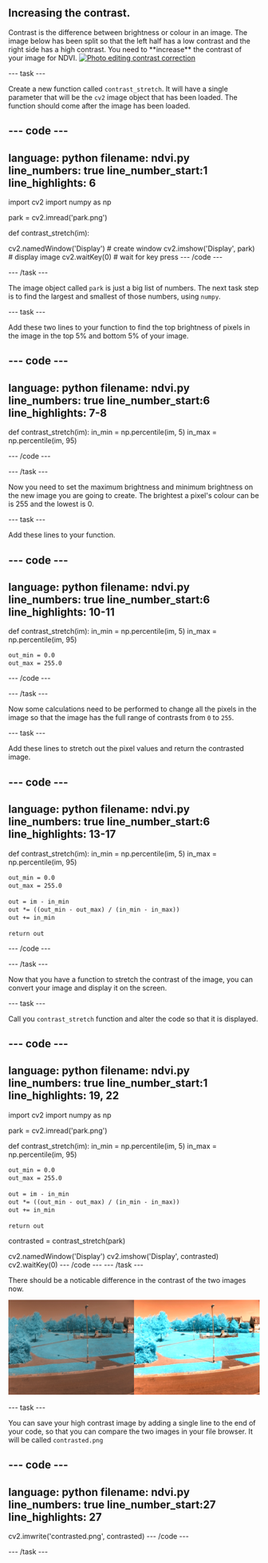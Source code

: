 ## Increasing the contrast.

<div style="display: flex; flex-wrap: wrap">
<div style="flex-basis: 200px; flex-grow: 1; margin-right: 15px;">
Contrast is the difference between brightness or colour in an image. The image below has been split so that the left half has a low contrast and the right side has a high contrast. You need to **increase** the contrast of your image for NDVI.
<a title="Toniht at English Wikipedia, Public domain, via Wikimedia Commons" href="https://commons.wikimedia.org/wiki/File:Photo_editing_contrast_correction.jpg"><img width="512" alt="Photo editing contrast correction" src="https://upload.wikimedia.org/wikipedia/commons/thumb/b/be/Photo_editing_contrast_correction.jpg/512px-Photo_editing_contrast_correction.jpg"></a>
</div>
</div>

--- task ---

Create a new function called `contrast_stretch`. It will have a single parameter that will be the `cv2` image object that has been loaded. The function should come after the image has been loaded.

--- code ---
---
language: python
filename: ndvi.py
line_numbers: true
line_number_start:1 
line_highlights: 6
---
import cv2
import numpy as np

park = cv2.imread('park.png')

def contrast_stretch(im):

cv2.namedWindow('Display') # create window
cv2.imshow('Display', park) # display image
cv2.waitKey(0) # wait for key press
--- /code ---

--- /task ---

The image object called `park` is just a big list of numbers. The next task step is to find the largest and smallest of those numbers, using `numpy`.

--- task ---

Add these two lines to your function to find the top brightness of pixels in the image in the top 5% and bottom 5% of your image.

--- code ---
---
language: python
filename: ndvi.py
line_numbers: true
line_number_start:6 
line_highlights: 7-8
---
def contrast_stretch(im):
    in_min = np.percentile(im, 5)
    in_max = np.percentile(im, 95)

--- /code ---

--- /task ---

Now you need to set the maximum brightness and minimum brightness on the new image you are going to create. The brightest a pixel's colour can be is 255 and the lowest is 0.

--- task ---

Add these lines to your function.

--- code ---
---
language: python
filename: ndvi.py
line_numbers: true
line_number_start:6 
line_highlights: 10-11
---
def contrast_stretch(im):
    in_min = np.percentile(im, 5)
    in_max = np.percentile(im, 95)

    out_min = 0.0
    out_max = 255.0
--- /code ---

--- /task ---

Now some calculations need to be performed to change all the pixels in the image so that the image has the full range of contrasts from `0` to `255`.

--- task ---

Add these lines to stretch out the pixel values and return the contrasted image.

--- code ---
---
language: python
filename: ndvi.py
line_numbers: true
line_number_start:6 
line_highlights: 13-17
---
def contrast_stretch(im):
    in_min = np.percentile(im, 5)
    in_max = np.percentile(im, 95)

    out_min = 0.0
    out_max = 255.0

    out = im - in_min
    out *= ((out_min - out_max) / (in_min - in_max))
    out += in_min
    
    return out
--- /code ---

--- /task ---

Now that you have a function to stretch the contrast of the image, you can convert your image and display it on the screen.

--- task ---

Call you `contrast_stretch` function and alter the code so that it is displayed.

--- code ---
---
language: python
filename: ndvi.py
line_numbers: true
line_number_start:1 
line_highlights: 19, 22
---
import cv2
import numpy as np

park = cv2.imread('park.png')

def contrast_stretch(im):
    in_min = np.percentile(im, 5)
    in_max = np.percentile(im, 95)
    
    out_min = 0.0
    out_max = 255.0
    
    out = im - in_min
    out *= ((out_min - out_max) / (in_min - in_max))
    out += in_min
    
    return out

contrasted = contrast_stretch(park)

cv2.namedWindow('Display')
cv2.imshow('Display', contrasted)
cv2.waitKey(0)
--- /code ---
--- /task ---

There should be a noticable difference in the contrast of the two images now.

![low and high contrast images of the park image](images/low-high-contrast.png)

--- task ---

You can save your high contrast image by adding a single line to the end of your code, so that you can compare the two images in your file browser. It will be called `contrasted.png`

--- code ---
---
language: python
filename: ndvi.py
line_numbers: true
line_number_start:27 
line_highlights: 27
---
cv2.imwrite('contrasted.png', contrasted)
--- /code ---

--- /task ---
